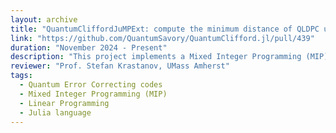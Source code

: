 ```yaml
---
layout: archive
title: "QuantumCliffordJuMPExt: compute the minimum distance of QLDPC using Mixed Integer Programming"
link: "https://github.com/QuantumSavory/QuantumClifford.jl/pull/439"
duration: "November 2024 - Present"
description: "This project implements a Mixed Integer Programming (MIP) approach to compute the minimum distance of Quantum Low-Density Parity-Check (QLDPC) codes. The implementation utilizes GNU's Linear Programming Kit (GLPK) and can be generalized to work with other independent MIP solvers. This method was initially proposed by Panteleev and Kalachev (https://arxiv.org/pdf/1904.02703) and later extended by Bravyi et al. (https://arxiv.org/pdf/2308.07915). The latter reference notes that the MIP-based approach was originally developed in 2011 (https://arxiv.org/pdf/1108.5738). This project allows the users to compute the minimum distance with ease and also provide the necessary documentation along with the relevant modern usecases."
reviewer: "Prof. Stefan Krastanov, UMass Amherst"
tags:
  - Quantum Error Correcting codes
  - Mixed Integer Programming (MIP)
  - Linear Programming
  - Julia language
---
```

